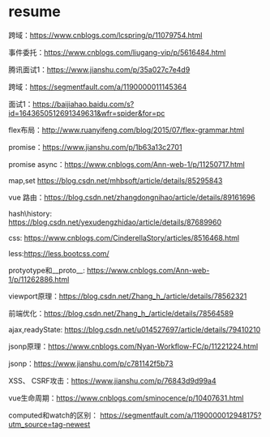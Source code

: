 # resume


跨域：https://www.cnblogs.com/lcspring/p/11079754.html

事件委托：https://www.cnblogs.com/liugang-vip/p/5616484.html

腾讯面试1：https://www.jianshu.com/p/35a027c7e4d9

跨域：https://segmentfault.com/a/1190000011145364

面试1：https://baijiahao.baidu.com/s?id=1643650512691349631&wfr=spider&for=pc

flex布局：http://www.ruanyifeng.com/blog/2015/07/flex-grammar.html

promise：https://www.jianshu.com/p/1b63a13c2701

promise async：https://www.cnblogs.com/Ann-web-1/p/11250717.html

map,set  https://blog.csdn.net/mhbsoft/article/details/85295843

vue 路由：https://blog.csdn.net/zhangdongnihao/article/details/89161696

hash\history: https://blog.csdn.net/yexudengzhidao/article/details/87689960

css: https://www.cnblogs.com/CinderellaStory/articles/8516468.html

less:https://less.bootcss.com/

protyotype和__proto__: https://www.cnblogs.com/Ann-web-1/p/11262886.html

viewport原理：https://blog.csdn.net/Zhang_h_/article/details/78562321

前端优化：https://blog.csdn.net/Zhang_h_/article/details/78564589

ajax,readyState: https://blog.csdn.net/u014527697/article/details/79410210

jsonp原理：https://www.cnblogs.com/Nyan-Workflow-FC/p/11221224.html

jsonp：https://www.jianshu.com/p/c781142f5b73

XSS、 CSRF攻击：https://www.jianshu.com/p/76843d9d99a4

vue生命周期：https://www.cnblogs.com/sminocence/p/10407631.html

computed和watch的区别：
https://segmentfault.com/a/1190000012948175?utm_source=tag-newest
